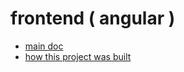# frontend ( angular )

- [main doc](../../readme.md)
- [how this project was built](../../how-this-project-was-built-frontend.md)
